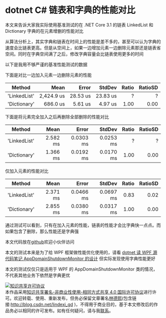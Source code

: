 
# dotnet C# 链表和字典的性能对比

本文来告诉大家我实际使用基准测试的在 .NET Core 3.1 的链表 LinkedList 和 Dictionary 字典的在元素增删的性能对比

<!--more-->


<!-- 发布 -->

从算法分析上，其实字典和链表在时间上的性能是差不多的，甚至可以认为字典的速度会比链表更高。但是从空间上，如果一边增加元素一边删除元素那还是链表省空间。同时在字典空间满了之后，修改字典容量会比链表使用更多的时间

以下是我用不够严谨的基准性能测试的数据

下面是对比一边加入元素一边删除元素的性能

|             Method |       Mean |    Error |   StdDev | Ratio | RatioSD |
|------------------- |-----------:|---------:|---------:|------:|--------:|
| 'LinkedList' | 2,424.9 us | 28.53 us | 23.83 us |     ? |       ? |
| 'Dictionary' |   686.0 us |  5.61 us |  4.97 us |  1.00 |    0.00 |


下面是将元素完全加入之后再删除全部删除的性能对比

|                Method |     Mean |     Error |    StdDev | Ratio | RatioSD |
|---------------------- |---------:|----------:|----------:|------:|--------:|
| 'LinkedList' | 2.582 ms | 0.0303 ms | 0.0253 ms |     ? |       ? |
| 'Dictionary' | 1.366 ms | 0.0192 ms | 0.0170 ms |  1.00 |    0.00 |

仅加入元素的性能对比

|        Method |     Mean |     Error |    StdDev | Ratio | RatioSD |
|-------------- |---------:|----------:|----------:|------:|--------:|
| 'LinkedList' | 2.371 ms | 0.0466 ms | 0.0697 ms |  0.83 |    0.02 |
| 'Dictionary' | 2.855 ms | 0.0380 ms | 0.0317 ms |  1.00 |    0.00 |

通过测试可以看到，只有在加入元素的性能，链表的性能才会比字典快一点点。而如果包含了删除，那么性能还是字典强

本文代码放在[github](https://github.com/lindexi/lindexi_gd/tree/aa1ba2b209cd484e9b17d2fe43102f5e7e1fc3e5/HurnabahearwhawJehearhefena)欢迎小伙伴访问

本文的测试本来是为了给 WPF 框架做性能优化使用的，请看 [dotnet 读 WPF 源代码笔记 AppDomainShutdownMonitor 的设计](https://blog.lindexi.com/post/dotnet-%E8%AF%BB-WPF-%E6%BA%90%E4%BB%A3%E7%A0%81%E7%AC%94%E8%AE%B0-AppDomainShutdownMonitor-%E7%9A%84%E8%AE%BE%E8%AE%A1.html ) 但实际发现使用字典性能更好

本文的测试仅仅只是适用于 WPF 的 AppDomainShutdownMonitor 类的情况，不代表其他业务下依然是字典更优





<a rel="license" href="http://creativecommons.org/licenses/by-nc-sa/4.0/"><img alt="知识共享许可协议" style="border-width:0" src="https://licensebuttons.net/l/by-nc-sa/4.0/88x31.png" /></a><br />本作品采用<a rel="license" href="http://creativecommons.org/licenses/by-nc-sa/4.0/">知识共享署名-非商业性使用-相同方式共享 4.0 国际许可协议</a>进行许可。欢迎转载、使用、重新发布，但务必保留文章署名[林德熙](http://blog.csdn.net/lindexi_gd)(包含链接:http://blog.csdn.net/lindexi_gd )，不得用于商业目的，基于本文修改后的作品务必以相同的许可发布。如有任何疑问，请与我[联系](mailto:lindexi_gd@163.com)。